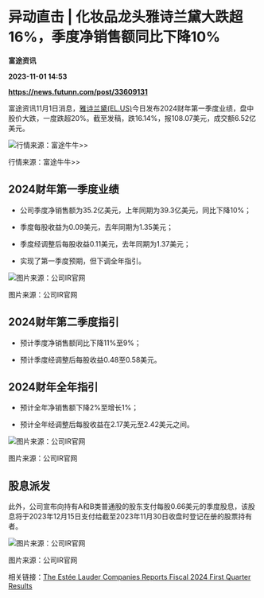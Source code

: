 # 异动直击 | 化妆品龙头雅诗兰黛大跌超16%，季度净销售额同比下降10%
**富途资讯**

**2023-11-01 14:53**

**https://news.futunn.com/post/33609131**

富途资讯11月1日消息，[雅诗兰黛(EL.US)](https://www.futunn.com/quote/stock?m=us&code=EL)今日发布2024财年第一季度业绩，盘中股价大跌，一度跌超20%。截至发稿，跌16.14%，报108.07美元，成交额6.52亿美元。

![行情来源：富途牛牛>>](https://postimg.futunn.com/16988491108277091172852.png)

行情来源：富途牛牛>>

2024财年第一季度业绩
------------

*   公司季度净销售额为35.2亿美元，上年同期为39.3亿美元，同比下降10%；
    
*   季度每股收益为0.09美元，去年同期为1.35美元；
    
*   季度经调整后每股收益0.11美元，去年同期为1.37美元；
    
*   实现了第一季度预期，但下调全年指引。
    

![图片来源：公司IR官网](https://postimg.futunn.com/16988467421706405507359.png)

图片来源：公司IR官网

2024财年第二季度指引
------------

*   预计季度净销售额同比下降11%至9%；
    
*   预计季度经调整后每股收益0.48至0.58美元。
    

2024财年全年指引
----------

*   预计全年净销售额下降2%至增长1%；
    
*   预计全年经调整后每股收益在2.17美元至2.42美元之间。
    

![图片来源：公司IR官网](https://postimg.futunn.com/16988466615603962844289.png)

图片来源：公司IR官网

股息派发
----

此外，公司宣布向持有A和B类普通股的股东支付每股0.66美元的季度股息，该股息将于2023年12月15日支付给截至2023年11月30日收盘时登记在册的股票持有者。

![图片来源：公司IR官网](https://postimg.futunn.com/16988478723463385702993.png)

图片来源：公司IR官网

相关链接：[The Estée Lauder Companies Reports Fiscal 2024 First Quarter Results](https://www.elcompanies.com/en/news-and-media/newsroom/press-releases/2023/11-01-2023-104529626)
